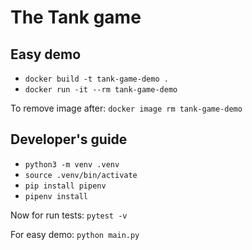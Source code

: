 # The Tank game

## Easy demo

- `docker build -t tank-game-demo .`
- `docker run -it --rm tank-game-demo`

To remove image after:
`docker image rm tank-game-demo`

## Developer's guide

- `python3 -m venv .venv`
- `source .venv/bin/activate`
- `pip install pipenv`
- `pipenv install`

Now for run tests:
`pytest -v`

For easy demo:
`python main.py`
